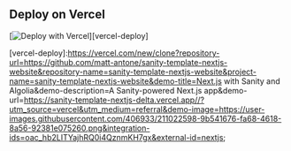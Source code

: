 ## Deploy on Vercel

<!-- Deploy button -->
[![Deploy with Vercel](https://vercel.com/button)][vercel-deploy]

<!-- Variables -->
[vercel-deploy]:https://vercel.com/new/clone?repository-url=https://github.com/matt-antone/sanity-template-nextjs-website&repository-name=sanity-template-nextjs-website&project-name=sanity-template-nextjs-website&demo-title=Next.js with Sanity and Algolia&demo-description=A Sanity-powered Next.js app&demo-url=https://sanity-template-nextjs-delta.vercel.app//?utm_source=vercel&utm_medium=referral&demo-image=https://user-images.githubusercontent.com/406933/211022598-9b541676-fa68-4618-8a56-92381e075260.png&integration-ids=oac_hb2LITYajhRQ0i4QznmKH7gx&external-id=nextjs;
